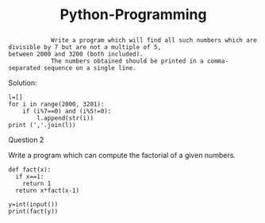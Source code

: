 # <p align="center"> Python-Programming</p>



                Write a program which will find all such numbers which are divisible by 7 but are not a multiple of 5,
    between 2000 and 3200 (both included).
                The numbers obtained should be printed in a comma-separated sequence on a single line.

Solution:
              
    l=[]
    for i in range(2000, 3201):
        if (i%7==0) and (i%5!=0):
            l.append(str(i))
    print (','.join(l))


Question 2

Write a program which can compute the factorial of a given numbers.

    def fact(x):
      if x==1:
        return 1
      return x*fact(x-1)

    y=int(input())
    print(fact(y))
    



